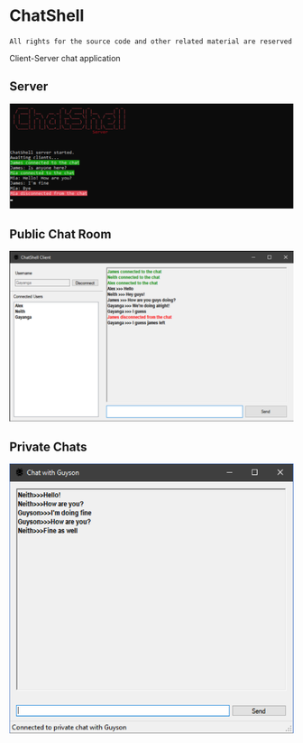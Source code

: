 # ChatShell

`All rights for the source code and other related material are reserved`

Client-Server chat application

## Server

<img src="server.png">

## Public Chat Room

<img src="main.png">

## Private Chats

 <img src="private.png">
